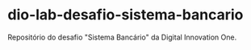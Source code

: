 # dio-lab-desafio-sistema-bancario
Repositório do desafio "Sistema Bancário" da Digital Innovation One.
